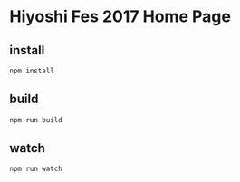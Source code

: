 # Hiyoshi Fes 2017 Home Page

## install

```sh
npm install
```

## build

```sh
npm run build
```

## watch

```sh
npm run watch
```
